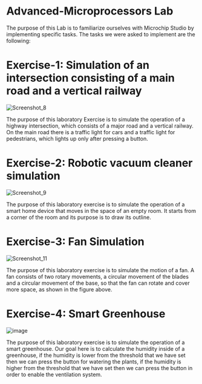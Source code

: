 # Advanced-Microprocessors Lab
The purpose of this Lab is to familiarize ourselves with  Microchip Studio by implementing specific tasks. The tasks we were asked to implement are the following:
# Exercise-1: Simulation of an intersection consisting of a main road and a vertical railway 
![Screenshot_8](https://github.com/user-attachments/assets/56af7783-9562-48a1-8980-c772936ed820)

The purpose of this laboratory Exercise is to simulate the operation of a highway intersection, which consists of a major road and a vertical railway. On the main road there is a traffic light for cars and a traffic light for pedestrians, which lights up only after pressing a button.

# Exercise-2: Robotic vacuum cleaner simulation
![Screenshot_9](https://github.com/user-attachments/assets/c63e55a5-0440-4512-9efe-fda93ea9d192)

The purpose of this laboratory exercise is to simulate the operation of a smart home device that moves in the space of an empty room. It starts from a corner of the room and its purpose is to draw its outline.

# Exercise-3: Fan Simulation 
![Screenshot_11](https://github.com/user-attachments/assets/309237c2-5d07-41d4-b4c2-ed54c0385ce2)

The purpose of this laboratory exercise is to simulate the motion of a fan. A fan consists of two rotary movements, a circular movement of the blades and a circular movement of the base, so that the fan can rotate and cover more space, as shown in the figure above.

# Exercise-4: Smart Greenhouse
![image](https://github.com/user-attachments/assets/bdab86d1-f644-4327-8133-4146e10263cf)

The purpose of this laboratory exercise is to simulate the operation of a smart greenhouse. Our goal here is to calculate the humidity inside of a greenhouse, if the humidity is lower from the threshold that we have set then we can press the button for watering the plants, if the humidity is higher from the threshold that we have set then we can press the button in order to enable the ventilation system.

